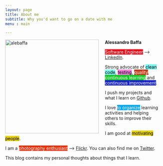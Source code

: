 ```yaml
---
layout: page
title: About me
subtitle: Why you'd want to go on a date with me
menu : main

---
```

<img src="../../img/me.jpg" alt="alebaffa" style="width: 300px; float: left; margin-right: 20px"/> **Alessandro Baffa**

<span style="background-color:#e80918; color: white">Software Engineer</span> --> [LinkedIn](https://www.linkedin.com/in/alessandrobaffa).

Strong advocate of <span style="background-color:#7ef7ed; color: black">clean code</span>, <span style="background-color:#f77ed9; color: black">testing</span>, <span style="background-color:#c63717; color: white">quality</span>, <span style="background-color:#17c629; color: white">continuous learning</span> and <span style="background-color:#1723c6; color: white">continuous improvement</span>. 

I push my projects and what I learn on [Github](https://github.com/alebaffa).

I love <span style="background-color:#09a8e8; color: white">to organize</span> learning activities and helping others to improve their skills.

I am good at <span style="background-color:#e8d109; color: black">motivating people</span>.

I am a <span style="background-color:#e83209; color: white">photography enthusiast</span> --> [Flickr](https://www.flickr.com/photos/alebaffa/). You can also find me on [Twitter](https://twitter.com/alebaffa).

This blog contains my personal thoughts about things that I learn.